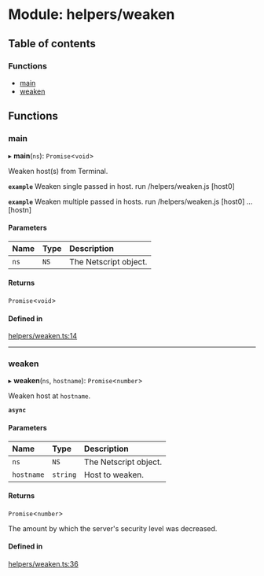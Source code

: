 # Module: helpers/weaken

## Table of contents

### Functions

- [main](../wiki/helpers.weaken#main)
- [weaken](../wiki/helpers.weaken#weaken)

## Functions

### main

▸ **main**(`ns`): `Promise`<`void`\>

Weaken host(s) from Terminal.

**`example`** Weaken single passed in host.
run /helpers/weaken.js [host0]

**`example`** Weaken multiple passed in hosts.
run /helpers/weaken.js [host0] ... [hostn]

#### Parameters

| Name | Type | Description |
| :------ | :------ | :------ |
| `ns` | `NS` | The Netscript object. |

#### Returns

`Promise`<`void`\>

#### Defined in

[helpers/weaken.ts:14](https://github.com/vladzaharia/bitburner/blob/main/src/helpers/weaken.ts#L14)

___

### weaken

▸ **weaken**(`ns`, `hostname`): `Promise`<`number`\>

Weaken host at `hostname`.

**`async`**

#### Parameters

| Name | Type | Description |
| :------ | :------ | :------ |
| `ns` | `NS` | The Netscript object. |
| `hostname` | `string` | Host to weaken. |

#### Returns

`Promise`<`number`\>

The amount by which the server's security level was decreased.

#### Defined in

[helpers/weaken.ts:36](https://github.com/vladzaharia/bitburner/blob/main/src/helpers/weaken.ts#L36)
